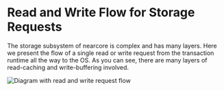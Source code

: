 # Read and Write Flow for Storage Requests

The storage subsystem of nearcore is complex and has many layers. Here we
present the flow of a single read or write request from the transaction runtime
all the way to the OS. As you can see, there are many layers of read-caching and
write-buffering involved.

<!-- https://docs.google.com/presentation/d/1kHR8ONffUaCaBiJ4KM23h1tcfe4Z-_yKn2gaqlExaiY/edit#slide=id.p  -->
![Diagram with read and write request flow](https://user-images.githubusercontent.com/6342444/215088748-028b754f-16be-4f56-9edd-6ce58ff1c9ef.svg)